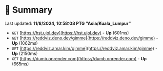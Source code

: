 # 📖 Summary
Last updated: **11/8/2024, 10:58:08 PTG "Asia/Kuala_Lumpur"**

- `GET` [https://hst.ujol.dev](https://hst.ujol.dev) - **Up** (601ms)
- `GET` [https://reddviz.deno.dev/gimme](https://reddviz.deno.dev/gimme) - **Up** (1062ms)
- `GET` [https://reddviz.amar.kim/gimme](https://reddviz.amar.kim/gimme) - **Up** (2150ms)
- `GET` [https://dumb.onrender.com](https://dumb.onrender.com) - **Up** (665ms)
